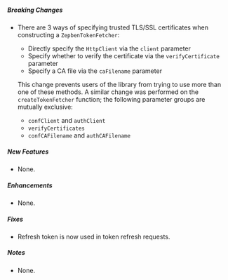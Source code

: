 ##### Breaking Changes
* There are 3 ways of specifying trusted TLS/SSL certificates when constructing a `ZepbenTokenFetcher`:
  * Directly specify the `HttpClient` via the `client` parameter
  * Specify whether to verify the certificate via the `verifyCertificate` parameter
  * Specify a CA file via the `caFilename` parameter
  
  This change prevents users of the library from trying to use more than one of these methods. A similar change was
  performed on the `createTokenFetcher` function; the following parameter groups are mutually exclusive:
  * `confClient` and `authClient`
  * `verifyCertificates`
  * `confCAFilename` and `authCAFilename`

##### New Features
* None.

##### Enhancements
* None.

##### Fixes
* Refresh token is now used in token refresh requests.

##### Notes
* None.